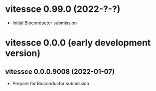 # vitessce 0.99.0 (2022-?-?)

* Initial Bioconductor submission

# vitessce 0.0.0 (early development version)

## vitessce 0.0.0.9008 (2022-01-07)

* Prepare for Bioconductor submission
